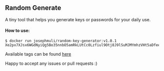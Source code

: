 ## Random Generate


A tiny tool that helps you generate keys or passwords for your daily use.


#### How to use:

```
$ docker run josephmuli/random-key-generator:v1.0.1
Xe2px7XJsx6WGdNyiQg5Bo35nnbO5amRkLUtCc0Lzfiul9Otj8J9lSuMJMYmhzVHt5aDfeeEDETCjWkZHz6DfR5k
```

Available tags can be found [here](https://hub.docker.com/r/josephmuli/random-key-generator/tags)

Happy to accept any issues or pull requests :)